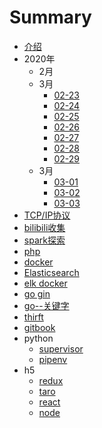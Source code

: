 # Summary

* [介绍](README.md)
* 2020年
    * 2月
    * 3月
        * [02-23](pages/2020/2月/02-23.md)
        * [02-24](pages/2020/2月/02-24.md)
        * [02-25](pages/2020/2月/02-25.md)
        * [02-26](pages/2020/2月/02-26.md)
        * [02-27](pages/2020/2月/02-27.md)
        * [02-28](pages/2020/2月/02-28.md)
        * [02-29](pages/2020/2月/02-29.md)
    * 3月
        * [03-01](pages/2020/3月/03-01.md)
        * [03-02](pages/2020/3月/03-02.md)
        * [03-03](pages/2020/3月/03-03.md)
* [TCP/IP协议](pages/topic/TCP_IP.md)
* [bilibili收集](pages/topic/扩展阅读/bilibili.md)
* [spark探索](pages/topic/spark.md)
* [php](pages/topic/php/介绍.md)
* [docker](pages/topic/docker.md)
* [Elasticsearch](pages/topic/Elasticsearch.md)
* [elk docker](pages/topic/elk.md)
* [go gin](pages/topic/golang/gin.md)
* [go--关键字](pages/topic/golang/go.md)
* [thirft](pages/topic/thirft.md)
* [gitbook](pages/topic/gitbook.md)
* python
    * [supervisor](pages/topic/python/supervisor.md)
    * [pipenv](pages/topic/python/pipenv.md)
* h5
    * [redux](pages/topic/h5/redux.md)
    * [taro](pages/topic/h5/taro.md)
    * [react](pages/topic/h5/react.md)
    * [node](pages/topic/h5/node.md)

